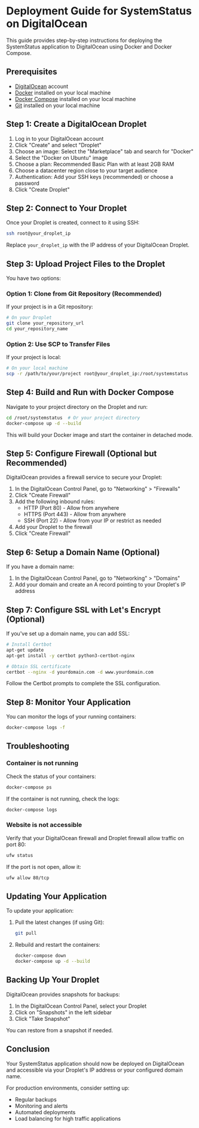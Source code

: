 # Deployment Guide for SystemStatus on DigitalOcean

This guide provides step-by-step instructions for deploying the SystemStatus application to DigitalOcean using Docker and Docker Compose.

## Prerequisites

- [DigitalOcean](https://www.digitalocean.com/) account
- [Docker](https://www.docker.com/products/docker-desktop/) installed on your local machine
- [Docker Compose](https://docs.docker.com/compose/install/) installed on your local machine
- [Git](https://git-scm.com/downloads) installed on your local machine

## Step 1: Create a DigitalOcean Droplet

1. Log in to your DigitalOcean account
2. Click "Create" and select "Droplet"
3. Choose an image: Select the "Marketplace" tab and search for "Docker"
4. Select the "Docker on Ubuntu" image
5. Choose a plan: Recommended Basic Plan with at least 2GB RAM
6. Choose a datacenter region close to your target audience
7. Authentication: Add your SSH keys (recommended) or choose a password
8. Click "Create Droplet"

## Step 2: Connect to Your Droplet

Once your Droplet is created, connect to it using SSH:

```bash
ssh root@your_droplet_ip
```

Replace `your_droplet_ip` with the IP address of your DigitalOcean Droplet.

## Step 3: Upload Project Files to the Droplet

You have two options:

### Option 1: Clone from Git Repository (Recommended)

If your project is in a Git repository:

```bash
# On your Droplet
git clone your_repository_url
cd your_repository_name
```

### Option 2: Use SCP to Transfer Files

If your project is local:

```bash
# On your local machine
scp -r /path/to/your/project root@your_droplet_ip:/root/systemstatus
```

## Step 4: Build and Run with Docker Compose

Navigate to your project directory on the Droplet and run:

```bash
cd /root/systemstatus  # Or your project directory
docker-compose up -d --build
```

This will build your Docker image and start the container in detached mode.

## Step 5: Configure Firewall (Optional but Recommended)

DigitalOcean provides a firewall service to secure your Droplet:

1. In the DigitalOcean Control Panel, go to "Networking" > "Firewalls"
2. Click "Create Firewall"
3. Add the following inbound rules:
   - HTTP (Port 80) - Allow from anywhere
   - HTTPS (Port 443) - Allow from anywhere
   - SSH (Port 22) - Allow from your IP or restrict as needed
4. Add your Droplet to the firewall
5. Click "Create Firewall"

## Step 6: Setup a Domain Name (Optional)

If you have a domain name:

1. In the DigitalOcean Control Panel, go to "Networking" > "Domains"
2. Add your domain and create an A record pointing to your Droplet's IP address

## Step 7: Configure SSL with Let's Encrypt (Optional)

If you've set up a domain name, you can add SSL:

```bash
# Install Certbot
apt-get update
apt-get install -y certbot python3-certbot-nginx

# Obtain SSL certificate
certbot --nginx -d yourdomain.com -d www.yourdomain.com
```

Follow the Certbot prompts to complete the SSL configuration.

## Step 8: Monitor Your Application

You can monitor the logs of your running containers:

```bash
docker-compose logs -f
```

## Troubleshooting

### Container is not running

Check the status of your containers:

```bash
docker-compose ps
```

If the container is not running, check the logs:

```bash
docker-compose logs
```

### Website is not accessible

Verify that your DigitalOcean firewall and Droplet firewall allow traffic on port 80:

```bash
ufw status
```

If the port is not open, allow it:

```bash
ufw allow 80/tcp
```

## Updating Your Application

To update your application:

1. Pull the latest changes (if using Git):
   ```bash
   git pull
   ```

2. Rebuild and restart the containers:
   ```bash
   docker-compose down
   docker-compose up -d --build
   ```

## Backing Up Your Droplet

DigitalOcean provides snapshots for backups:

1. In the DigitalOcean Control Panel, select your Droplet
2. Click on "Snapshots" in the left sidebar
3. Click "Take Snapshot"

You can restore from a snapshot if needed.

## Conclusion

Your SystemStatus application should now be deployed on DigitalOcean and accessible via your Droplet's IP address or your configured domain name.

For production environments, consider setting up:
- Regular backups
- Monitoring and alerts
- Automated deployments
- Load balancing for high traffic applications